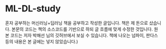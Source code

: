 # ML-DL-study

혼자 공부하는 머신러닝+딥러닝 책을 공부하고 작성한 글입니다. 책은 제 돈으로 샀습니다. 본문의 코드는 책의 소스코드를 기반으로 하되 글 흐름에 맞게 수정한 것입니다. 원본 코드는 저자 박해선 님의 깃허브에서 보실 수 있습니다. 책에 나오는 넘파이, 판다스 등의 내용은 본 글에는 넣지 않았습니다.)
